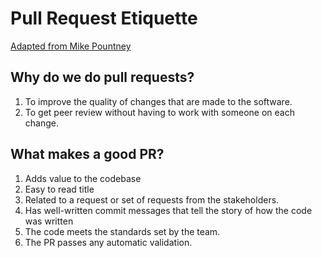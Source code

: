 # Pull Request Etiquette

[Adapted from Mike Pountney](https://gist.github.com/mikepea/863f63d6e37281e329f8)

## Why do we do pull requests?
1. To improve the quality of changes that are made to the software.
2. To get peer review without having to work with someone on each change.

## What makes a good PR?
1. Adds value to the codebase 
2. Easy to read title
3. Related to a request or set of requests from the stakeholders.
4. Has well-written commit messages that tell the story of how the code was written
5. The code meets the standards set by the team.
6. The PR passes any automatic validation.